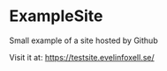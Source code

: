 # ExampleSite
Small example of a site hosted by Github

Visit it at: https://testsite.evelinfoxell.se/
